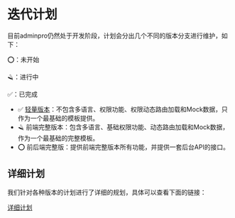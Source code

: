 # 迭代计划

目前adminpro仍然处于开发阶段，计划会分出几个不同的版本分支进行维护，如下：

⭕：未开始

🪒：进行中

✅：已完成

- ✅ [轻量版本](https://github.com/antdv-pro/antdv-admin-pro/tree/mini)：不包含多语言、权限功能、权限动态路由加载和Mock数据，只作为一个最基础的模板提供。
- 🪒 前端完整版本：包含多语言、基础权限功能、动态路由加载和Mock数据，作为一个最基础的完整模板。
- ⭕ 前后端完整版：提供前端完整版本所有功能，并提供一套后台API的接口。


## 详细计划

我们针对各种版本的计划进行了详细的规划，具体可以查看下面的链接：

[详细计划](https://rose-trampoline-4f4.notion.site/93d82d63b85d4c82a85559c3e175b513?v=80d1a91dcae74df4acd74eb4f11c44a2)
